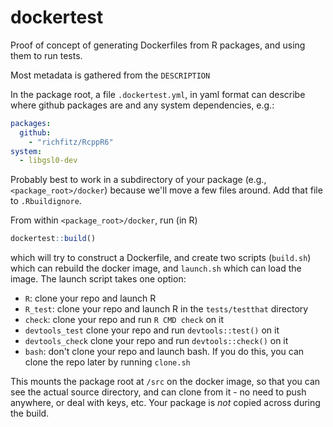 # dockertest

Proof of concept of generating Dockerfiles from R packages, and using them to
run tests.

Most metadata is gathered from the `DESCRIPTION`

In the package root, a file `.dockertest.yml`, in yaml format can describe where github packages are and any system dependencies, e.g.:

```yaml
packages:
  github:
    - "richfitz/RcppR6"
system:
  - libgsl0-dev
```

Probably best to work in a subdirectory of your package (e.g., `<package_root>/docker`) because we'll move a few files around.  Add that file to `.Rbuildignore`.

From within `<package_root>/docker`, run (in R)

```R
dockertest::build()
```

which will try to construct a Dockerfile, and create two scripts (`build.sh`) which can rebuild the docker image, and `launch.sh` which can load the image.  The launch script takes one option:

* `R`: clone your repo and launch R
* `R_test`: clone your repo and launch R in the `tests/testthat` directory
* `check`: clone your repo and run `R CMD check` on it
* `devtools_test` clone your repo and run `devtools::test()` on it
* `devtools_check` clone your repo and run `devtools::check()` on it
* `bash`: don't clone your repo and launch bash.  If you do this, you can clone the repo later by running `clone.sh`

This mounts the package root at `/src` on the docker image, so that you can see the actual source directory, and can clone from it - no need to push anywhere, or deal with keys, etc.  Your package is *not* copied across during the build.
